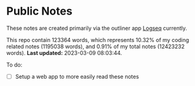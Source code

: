 # Public Notes

These notes are created primarily via the outliner app [Logseq](https://github.com/logseq/logseq) currently.

This repo contain 123364 words, which represents 10.32% of my coding related notes (1195038 words), and 0.91% of my total notes (12423232 words). **Last updated:** 2023-03-09 08:03:44. 

To do:

- [ ] Setup a web app to more easily read these notes
